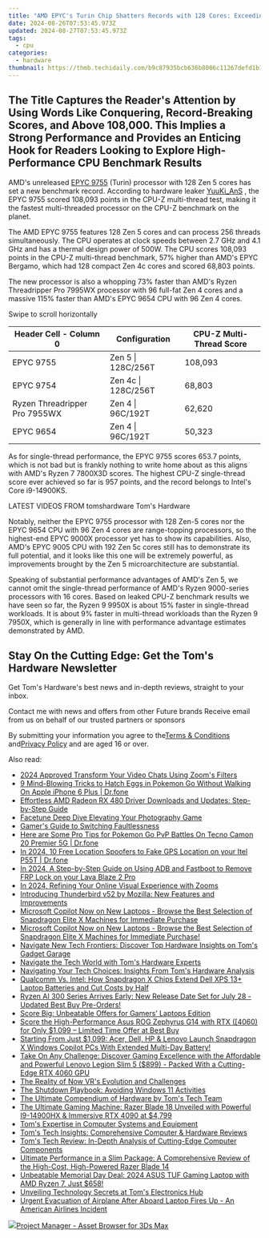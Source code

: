 ```yaml
---
title: "AMD EPYC's Turin Chip Shatters Records with 128 Cores: Exceeding 108K Points in Multi-Threaded Benchmark"
date: 2024-08-26T07:53:45.973Z
updated: 2024-08-27T07:53:45.973Z
tags:
  - cpu
categories:
  - hardware
thumbnail: https://thmb.techidaily.com/b9c87935bcb636b8006c11267defd1b13d4f0a5467f4617c51e1bd762f7f5db4.png
---
```


## The Title Captures the Reader's Attention by Using Words Like Conquering, Record-Breaking Scores, and Above 108,000. This Implies a Strong Performance and Provides an Enticing Hook for Readers Looking to Explore High-Performance CPU Benchmark Results

AMD's unreleased [EPYC 9755](https://www.tomshardware.com/pc-components/cpus/amd-announces-3nm-epyc-turin-launching-with-192-cores-and-384-threads-in-second-half-of-2024-54x-faster-than-intel-xeon-in-ai-workload) (Turin) processor with 128 Zen 5 cores has set a new benchmark record. According to hardware leaker [YuuKi_AnS](https://x.com/yuuki%5Fans/status/1816185684753015066) , the EPYC 9755 scored 108,093 points in the CPU-Z multi-thread test, making it the fastest multi-threaded processor on the CPU-Z benchmark on the planet.

 The AMD EPYC 9755 features 128 Zen 5 cores and can process 256 threads simultaneously. The CPU operates at clock speeds between 2.7 GHz and 4.1 GHz and has a thermal design power of 500W. The CPU scores 108,093 points in the CPU-Z multi-thread benchmark, 57% higher than AMD's EPYC Bergamo, which had 128 compact Zen 4c cores and scored 68,803 points.

 The new processor is also a whopping 73% faster than AMD's Ryzen Threadripper Pro 7995WX processor with 96 full-fat Zen 4 cores and a massive 115% faster than AMD's EPYC 9654 CPU with 96 Zen 4 cores.

 Swipe to scroll horizontally

| Header Cell - Column 0        | Configuration       | CPU-Z Multi-Thread Score |
| ----------------------------- | ------------------- | ------------------------ |
| EPYC 9755                     | Zen 5 \| 128C/256T  | 108,093                  |
| EPYC 9754                     | Zen 4c \| 128C/256T | 68,803                   |
| Ryzen Threadripper Pro 7955WX | Zen 4 \| 96C/192T   | 62,620                   |
| EPYC 9654                     | Zen 4 \| 96C/192T   | 50,323                   |

 As for single-thread performance, the EPYC 9755 scores 653.7 points, which is not bad but is frankly nothing to write home about as this aligns with AMD's Ryzen 7 7800X3D scores. The highest CPU-Z single-thread score ever achieved so far is 957 points, and the record belongs to Intel's Core i9-14900KS.

 LATEST VIDEOS FROM tomshardware Tom's Hardware

 Notably, neither the EPYC 9755 processor with 128 Zen-5 cores nor the EPYC 9654 CPU with 96 Zen 4 cores are range-topping processors, so the highest-end EPYC 9000X processor yet has to show its capabilities. Also, AMD's EPYC 9005 CPU with 192 Zen 5c cores still has to demonstrate its full potential, and it looks like this one will be extremely powerful, as improvements brought by the Zen 5 microarchitecture are substantial.

 Speaking of substantial performance advantages of AMD's Zen 5, we cannot omit the single-thread performance of AMD's Ryzen 9000-series processors with 16 cores. Based on leaked CPU-Z benchmark results we have seen so far, the Ryzen 9 9950X is about 15% faster in single-thread workloads. It is about 9% faster in multi-thread workloads than the Ryzen 9 7950X, which is generally in line with performance advantage estimates demonstrated by AMD.

## Stay On the Cutting Edge: Get the Tom's Hardware Newsletter

 Get Tom's Hardware's best news and in-depth reviews, straight to your inbox.

 Contact me with news and offers from other Future brands  Receive email from us on behalf of our trusted partners or sponsors

 By submitting your information you agree to the[Terms & Conditions](https://futureplc.com/terms-conditions/) and[Privacy Policy](https://futureplc.com/privacy-policy/) and are aged 16 or over.


<ins class="adsbygoogle"
     style="display:block"
     data-ad-format="autorelaxed"
     data-ad-client="ca-pub-7571918770474297"
     data-ad-slot="1223367746"></ins>



<ins class="adsbygoogle"
     style="display:block"
     data-ad-client="ca-pub-7571918770474297"
     data-ad-slot="8358498916"
     data-ad-format="auto"
     data-full-width-responsive="true"></ins>

<span class="atpl-alsoreadstyle">Also read:</span>
<div><ul>
<li><a href="https://screen-activity-recording.techidaily.com/2024-approved-transform-your-video-chats-using-zooms-filters/"><u>2024 Approved  Transform Your Video Chats Using Zoom's Filters</u></a></li>
<li><a href="https://ios-pokemon-go.techidaily.com/9-mind-blowing-tricks-to-hatch-eggs-in-pokemon-go-without-walking-on-apple-iphone-6-plus-drfone-by-drfone-virtual-ios/"><u>9 Mind-Blowing Tricks to Hatch Eggs in Pokemon Go Without Walking On Apple iPhone 6 Plus | Dr.fone</u></a></li>
<li><a href="https://win-dash.techidaily.com/effortless-amd-radeon-rx-480-driver-downloads-and-updates-step-by-step-guide/"><u>Effortless AMD Radeon RX 480 Driver Downloads and Updates: Step-by-Step Guide</u></a></li>
<li><a href="https://extra-information.techidaily.com/facetune-deep-dive-elevating-your-photography-game/"><u>Facetune Deep Dive  Elevating Your Photography Game</u></a></li>
<li><a href="https://games-able.techidaily.com/gamers-guide-to-switching-faultlessness/"><u>Gamer's Guide to Switching Faultlessness</u></a></li>
<li><a href="https://android-pokemon-go.techidaily.com/here-are-some-pro-tips-for-pokemon-go-pvp-battles-on-tecno-camon-20-premier-5g-drfone-by-drfone-virtual-android/"><u>Here are Some Pro Tips for Pokemon Go PvP Battles On Tecno Camon 20 Premier 5G | Dr.fone</u></a></li>
<li><a href="https://android-location.techidaily.com/in-2024-10-free-location-spoofers-to-fake-gps-location-on-your-itel-p55t-drfone-by-drfone-virtual/"><u>In 2024, 10 Free Location Spoofers to Fake GPS Location on your Itel P55T | Dr.fone</u></a></li>
<li><a href="https://android-frp.techidaily.com/in-2024-a-step-by-step-guide-on-using-adb-and-fastboot-to-remove-frp-lock-on-your-lava-blaze-2-pro-by-drfone-android/"><u>In 2024, A Step-by-Step Guide on Using ADB and Fastboot to Remove FRP Lock on your Lava Blaze 2 Pro</u></a></li>
<li><a href="https://extra-guidance.techidaily.com/in-2024-refining-your-online-visual-experience-with-zooms/"><u>In 2024, Refining Your Online Visual Experience with Zooms</u></a></li>
<li><a href="https://techtrends.techidaily.com/introducing-thunderbird-v52-by-mozilla-new-features-and-improvements/"><u>Introducing Thunderbird v52 by Mozilla: New Features and Improvements</u></a></li>
<li><a href="https://hardware-help.techidaily.com/microsoft-copilot-now-on-new-laptops-browse-the-best-selection-of-snapdragon-elite-x-machines-for-immediate-purchase/"><u>Microsoft Copilot Now on New Laptops - Browse the Best Selection of Snapdragon Elite X Machines for Immediate Purchase</u></a></li>
<li><a href="https://hardware-help.techidaily.com/1723862681100-microsoft-copilot-now-on-new-laptops-browse-the-best-selection-of-snapdragon-elite-x-machines-for-immediate-purchase/"><u>Microsoft Copilot Now on New Laptops - Browse the Best Selection of Snapdragon Elite X Machines for Immediate Purchase!</u></a></li>
<li><a href="https://hardware-help.techidaily.com/navigate-new-tech-frontiers-discover-top-hardware-insights-on-toms-gadget-garage/"><u>Navigate New Tech Frontiers: Discover Top Hardware Insights on Tom's Gadget Garage</u></a></li>
<li><a href="https://hardware-help.techidaily.com/navigate-the-tech-world-with-toms-hardware-experts/"><u>Navigate the Tech World with Tom's Hardware Experts</u></a></li>
<li><a href="https://hardware-help.techidaily.com/navigating-your-tech-choices-insights-from-toms-hardware-analysis/"><u>Navigating Your Tech Choices: Insights From Tom's Hardware Analysis</u></a></li>
<li><a href="https://hardware-help.techidaily.com/qualcomm-vs-intel-how-snapdragon-x-chips-extend-dell-xps-13plus-laptop-batteries-and-cut-costs-by-half/"><u>Qualcomm Vs. Intel: How Snapdragon X Chips Extend Dell XPS 13+ Laptop Batteries and Cut Costs by Half</u></a></li>
<li><a href="https://hardware-help.techidaily.com/ryzen-ai-300-series-arrives-early-new-release-date-set-for-july-28-updated-best-buy-pre-orders/"><u>Ryzen AI 300 Series Arrives Early: New Release Date Set for July 28 - Updated Best Buy Pre-Orders!</u></a></li>
<li><a href="https://hardware-help.techidaily.com/score-big-unbeatable-offers-for-gamers-laptops-edition/"><u>Score Big: Unbeatable Offers for Gamers’ Laptops Edition</u></a></li>
<li><a href="https://hardware-help.techidaily.com/score-the-high-performance-asus-rog-zephyrus-g14-with-rtx-4060-for-only-1099-limited-time-offer-at-best-buy/"><u>Score the High-Performance Asus ROG Zephyrus G14 with RTX ([4060) for Only $1,099 – Limited Time Offer at Best Buy</u></a></li>
<li><a href="https://hardware-help.techidaily.com/starting-from-just-1099-acer-dell-hp-and-lenovo-launch-snapdragon-x-windows-copilot-pcs-with-extended-multi-day-battery/"><u>Starting From Just $1,099: Acer, Dell, HP & Lenovo Launch Snapdragon X Windows Copilot PCs With Extended Multi-Day Battery!</u></a></li>
<li><a href="https://hardware-help.techidaily.com/take-on-any-challenge-discover-gaming-excellence-with-the-affordable-and-powerful-lenovo-legion-slim-5-899-packed-with-a-cutting-edge-rtx-4060-gpu/"><u>Take On Any Challenge: Discover Gaming Excellence with the Affordable and Powerful Lenovo Legion Slim 5 ($899) - Packed With a Cutting-Edge RTX 4060 GPU</u></a></li>
<li><a href="https://extra-hints.techidaily.com/the-reality-of-now-vrs-evolution-and-challenges/"><u>The Reality of Now  VR's Evolution and Challenges</u></a></li>
<li><a href="https://win11-tips.techidaily.com/the-shutdown-playbook-avoiding-windows-11-activities/"><u>The Shutdown Playbook: Avoiding Windows 11 Activities</u></a></li>
<li><a href="https://hardware-help.techidaily.com/the-ultimate-compendium-of-hardware-by-toms-tech-team/"><u>The Ultimate Compendium of Hardware by Tom's Tech Team</u></a></li>
<li><a href="https://hardware-help.techidaily.com/the-ultimate-gaming-machine-razer-blade-18-unveiled-with-powerful-i9-14900hx-and-immersive-rtx-4090-at-4799/"><u>The Ultimate Gaming Machine: Razer Blade 18 Unveiled with Powerful I9-14900HX & Immersive RTX 4090 at $4,799</u></a></li>
<li><a href="https://hardware-help.techidaily.com/toms-expertise-in-computer-systems-and-equipment/"><u>Tom's Expertise in Computer Systems and Equipment</u></a></li>
<li><a href="https://hardware-help.techidaily.com/toms-tech-insights-comprehensive-computer-and-hardware-reviews/"><u>Tom's Tech Insights: Comprehensive Computer & Hardware Reviews</u></a></li>
<li><a href="https://hardware-help.techidaily.com/toms-tech-review-in-depth-analysis-of-cutting-edge-computer-components/"><u>Tom's Tech Review: In-Depth Analysis of Cutting-Edge Computer Components</u></a></li>
<li><a href="https://hardware-help.techidaily.com/ultimate-performance-in-a-slim-package-a-comprehensive-review-of-the-high-cost-high-powered-razer-blade-14/"><u>Ultimate Performance in a Slim Package: A Comprehensive Review of the High-Cost, High-Powered Razer Blade 14</u></a></li>
<li><a href="https://hardware-help.techidaily.com/1723862700645-unbeatable-memorial-day-deal-2024-asus-tuf-gaming-laptop-with-amd-ryzen-7-just-658/"><u>Unbeatable Memorial Day Deal: 2024 ASUS TUF Gaming Laptop with AMD Ryzen 7, Just $658!</u></a></li>
<li><a href="https://hardware-help.techidaily.com/unveiling-technology-secrets-at-toms-electronics-hub/"><u>Unveiling Technology Secrets at Tom's Electronics Hub</u></a></li>
<li><a href="https://hardware-help.techidaily.com/urgent-evacuation-of-airplane-after-aboard-laptop-fires-up-an-american-airlines-incident/"><u>Urgent Evacuation of Airplane After Aboard Laptop Fires Up - An American Airlines Incident</u></a></li>
</ul></div>

<!-- affiliate ads begin -->
<a href="https://secure.2checkout.com/order/checkout.php?PRODS=4709458&QTY=1&AFFILIATE=108875&CART=1"><img src="https://3d-kstudio.com/wp-content/uploads/2014/02/Project-Manager-3D-Models-4-800x800.jpg" border="0">Project Manager - Asset Browser for 3Ds Max</a>
<!-- affiliate ads end -->